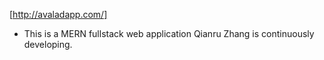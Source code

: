 [http://avaladapp.com/]
* This is a MERN fullstack web application Qianru Zhang is continuously developing. 
